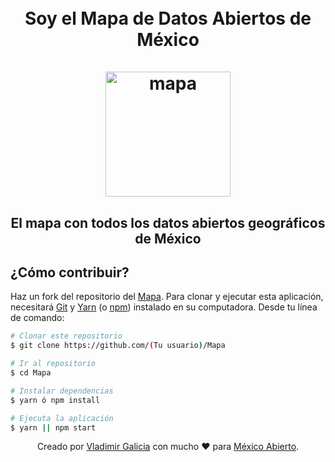 
<h1 align="center">
  <br>
  Soy el Mapa de Datos Abiertos de México
  <br>
  <br>
  <a href="https://datos.gob.mx/mapa"><img src="http://infogenix.com/blog/wp-content/uploads/2015/11/map.png" alt="mapa" width="200"></a>
</h1>

<h2 align="center">El mapa con todos los datos abiertos geográficos de México</h2>


## ¿Cómo contribuir?
Haz un fork del repositorio del [Mapa](https://github.com/mxabierto/mapa). Para clonar y ejecutar esta aplicación, necesitará [Git](https://git-scm.com) y [Yarn](https://yarnpkg.com/en/docs/install) (o [npm](http://npmjs.com)) instalado en su computadora. Desde tu línea de comando:

``` bash
# Clonar este repositorio
$ git clone https://github.com/(Tu usuario)/Mapa

# Ir al repositorio
$ cd Mapa

# Instalar dependencias
$ yarn ó npm install

# Ejecuta la aplicación
$ yarn || npm start
```

<p align="center">Creado por <a href="https://github.com/the-vladman">Vladimir Galicia</a> con mucho ❤️ para <a href="https://github.com/mxabierto">México Abierto</a>.</p>
